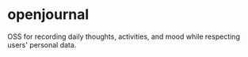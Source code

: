 # openjournal
OSS for recording daily thoughts, activities, and mood while respecting users' personal data.
